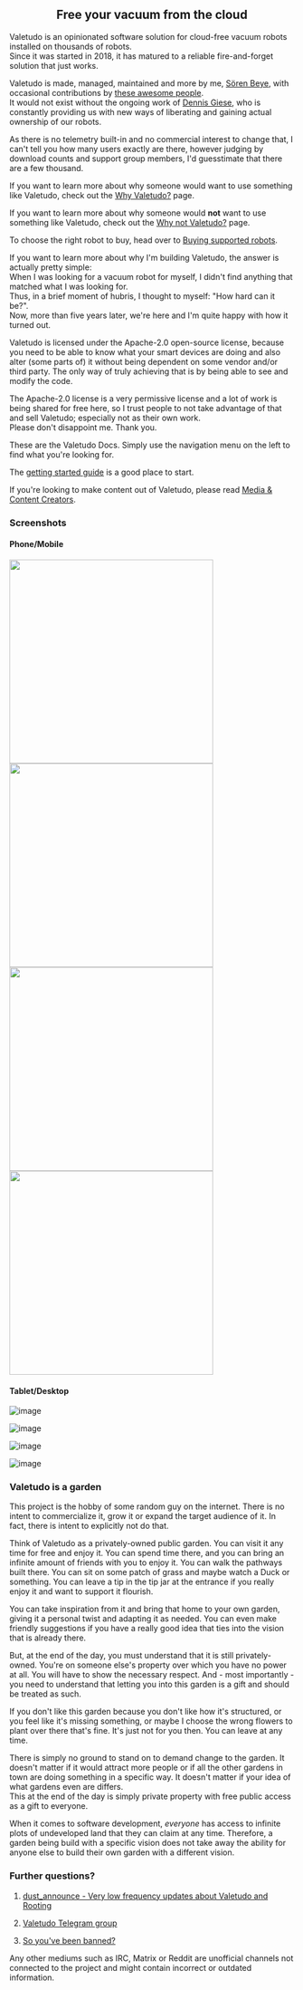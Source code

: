 <div style="text-align: center;">
  <h2>Free your vacuum from the cloud</h2>
</div>

Valetudo is an opinionated software solution for cloud-free vacuum robots installed on thousands of robots.<br/>
Since it was started in 2018, it has matured to a reliable fire-and-forget solution that just works.

Valetudo is made, managed, maintained and more by me,
<a href="https://hypfer.de" rel="noopener" target="_blank">Sören Beye</a>, with occasional contributions by
<a href="https://github.com/Hypfer/Valetudo/graphs/contributors" rel="noopener" target="_blank">these awesome people</a>.<br/>
It would not exist without the ongoing work of <a href="https://dontvacuum.me/" rel="noopener" target="_blank">Dennis Giese</a>,
who is constantly providing us with new ways of liberating and gaining actual ownership of our robots.

As there is no telemetry built-in and no commercial interest to change that, I can't tell you how many users exactly are there,
however judging by download counts and support group members, I'd guesstimate that there are a few thousand.

If you want to learn more about why someone would want to use something like Valetudo, check out the [Why Valetudo?](https://valetudo.cloud/pages/general/why-valetudo.html) page.

If you want to learn more about why someone would **not** want to use something like Valetudo, check out the [Why not Valetudo?](https://valetudo.cloud/pages/general/why-not-valetudo.html) page.

To choose the right robot to buy, head over to [Buying supported robots](https://valetudo.cloud/pages/general/buying-supported-robots.html).

If you want to learn more about why I'm building Valetudo, the answer is actually pretty simple:<br/>
When I was looking for a vacuum robot for myself, I didn't find anything that matched what I was looking for.<br/>
Thus, in a brief moment of hubris, I thought to myself: "How hard can it be?".<br/>
Now, more than five years later, we're here and I'm quite happy with how it turned out.

Valetudo is licensed under the Apache-2.0 open-source license, because you need to be able to know what your smart
devices are doing and also alter (some parts of) it without being dependent on some vendor and/or third party.
The only way of truly achieving that is by being able to see and modify the code.

The Apache-2.0 license is a very permissive license and a lot of work is being shared for free here, so I trust people to not take
advantage of that and sell Valetudo; especially not as their own work.<br/>
Please don't disappoint me. Thank you.


These are the Valetudo Docs.
Simply use the navigation menu on the left to find what you're looking for.

The [getting started guide](https://valetudo.cloud/pages/general/getting-started.html) is a good place to start.

If you're looking to make content out of Valetudo, please read [Media & Content Creators](https://valetudo.cloud/pages/general/media.html).

### Screenshots

#### Phone/Mobile
<img src="https://user-images.githubusercontent.com/974410/211155741-d6430660-a6b2-48ab-8ddc-2217328444de.png" width=360>
<img src="https://github.com/user-attachments/assets/eaad6fe0-dd1e-4f56-b6f9-f65954aecac7" width=360>

<img src="https://user-images.githubusercontent.com/974410/211155650-7cac266c-ffeb-432d-8656-5241a5d6f227.png" width=360>
<img src="https://user-images.githubusercontent.com/974410/211155656-d43ee25e-1ae6-432f-95ff-1a39d294828d.png" width=360>

#### Tablet/Desktop

![image](https://github.com/user-attachments/assets/dc18723f-b15f-4500-907b-bad6d7dd1a4f)

![image](https://user-images.githubusercontent.com/974410/211155836-9199616a-efde-4238-91c4-24158ba67677.png)

![image](https://user-images.githubusercontent.com/974410/211155860-9926b126-d1fe-41b1-8c83-1af21bf8caf2.png)

![image](https://user-images.githubusercontent.com/974410/211155880-ff184776-86fe-4c2f-9556-4d556cfa12f4.png)

### Valetudo is a garden <a id="garden"></a>
This project is the hobby of some random guy on the internet. There is no intent to commercialize it, grow it
or expand the target audience of it. In fact, there is intent to explicitly not do that.

Think of Valetudo as a privately-owned public garden. You can visit it any time for free and enjoy it.
You can spend time there, and you can bring an infinite amount of friends with you to enjoy it.
You can walk the pathways built there. You can sit on some patch of grass and maybe watch a Duck or something.
You can leave a tip in the tip jar at the entrance if you really enjoy it and want to support it flourish.

You can take inspiration from it and bring that home to your own garden, giving it a personal twist and adapting it as needed.
You can even make friendly suggestions if you have a really good idea that ties into the vision that is already there.

But, at the end of the day, you must understand that it is still privately-owned. You're on someone else's property
over which you have no power at all. You will have to show the necessary respect. And - most importantly - you need to
understand that letting you into this garden is a gift and should be treated as such.

If you don't like this garden because you don't like how it's structured, or you feel like it's missing something, or maybe
I choose the wrong flowers to plant over there that's fine. It's just not for you then. You can leave at any time.

There is simply no ground to stand on to demand change to the garden. It doesn't matter if it would attract more people
or if all the other gardens in town are doing something in a specific way. It doesn't matter if your idea of what gardens
even are differs.<br/>
This at the end of the day is simply private property with free public access as a gift to everyone.

When it comes to software development, _everyone_ has access to infinite plots of undeveloped land that they can claim at any time.
Therefore, a garden being build with a specific vision does not take away the ability for anyone else to build their own garden with a different vision.

### Further questions?

1. [dust_announce - Very low frequency updates about Valetudo and Rooting](https://t.me/dust_announce)

2. <a href="https://t.me/+F00lFE1NVUc2NTAy" data-si="34097f03527c7c0375540b07132a652161373c7b0d3b031c6a640d4556614159600b09351b1c087d">Valetudo Telegram group</a>

3. [So you've been banned?](https://valetudo.cloud/pages/general/so-youve-been-banned.html)

Any other mediums such as IRC, Matrix or Reddit are unofficial channels not connected to the project and might contain incorrect or outdated information.
